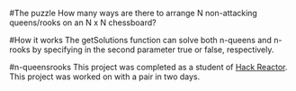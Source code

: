 #The puzzle
How many ways are there to arrange N non-attacking queens/rooks on an N x N chessboard?

#How it works
The getSolutions function can solve both n-queens and n-rooks by specifying in the second parameter true or false, respectively.

#n-queensrooks
This project was completed as a student of [Hack Reactor](http://hackreactor.com). This project was worked on with a pair in two days.


